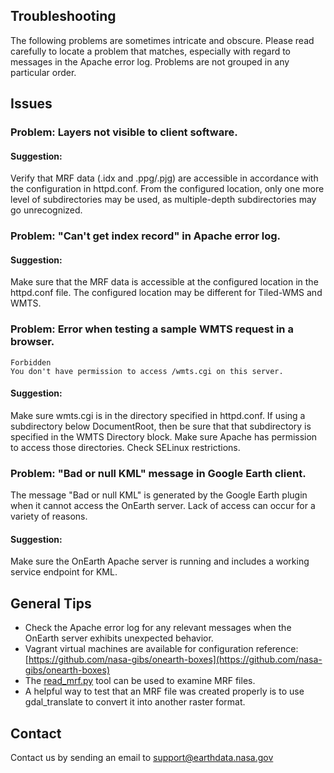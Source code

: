 ## Troubleshooting

The following problems are sometimes intricate and obscure. Please read carefully to locate a problem that matches, especially with regard to messages in the Apache error log. Problems are not grouped in any particular order. 

## Issues

### Problem: Layers not visible to client software. 

#### Suggestion: 
Verify that MRF data (.idx and .ppg/.pjg) are accessible in accordance with the configuration in httpd.conf. From the configured location, only one more level of subdirectories may be used, as multiple-depth subdirectories may go unrecognized. 

### Problem: "Can't get index record" in Apache error log.

#### Suggestion:
Make sure that the MRF data is accessible at the configured location in the httpd.conf file.  The configured location may be different for Tiled-WMS and WMTS.

### Problem: Error when testing a sample WMTS request in a browser.
```
Forbidden
You don't have permission to access /wmts.cgi on this server.
```

#### Suggestion:
Make sure wmts.cgi is in the directory specified in httpd.conf.  If using a subdirectory below DocumentRoot, then be sure that that subdirectory is specified in the WMTS Directory block.  Make sure Apache has permission to access those directories. Check SELinux restrictions.

### Problem: "Bad or null KML" message in Google Earth client.

The message "Bad or null KML" is generated by the Google Earth plugin when it cannot access the OnEarth server.  Lack of access can occur for a variety of reasons.

#### Suggestion:
Make sure the OnEarth Apache server is running and includes a working service endpoint for KML.

## General Tips

* Check the Apache error log for any relevant messages when the OnEarth server exhibits unexpected behavior.
* Vagrant virtual machines are available for configuration reference: [https://github.com/nasa-gibs/onearth-boxes](https://github.com/nasa-gibs/onearth-boxes)
* The [read_mrf.py](https://github.com/nasa-gibs/onearth/blob/master/src/scripts/read_mrf.py) tool can be used to examine MRF files.
* A helpful way to test that an MRF file was created properly is to use gdal_translate to convert it into another raster format.

## Contact

Contact us by sending an email to
[support@earthdata.nasa.gov](mailto:support@earthdata.nasa.gov)

